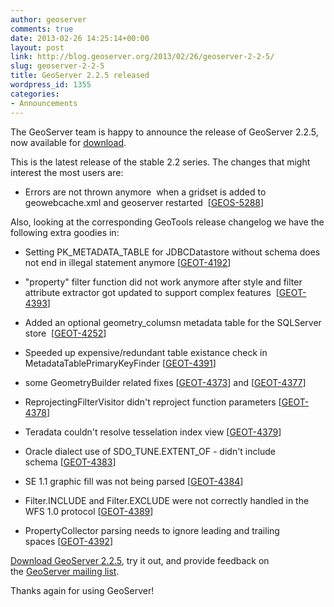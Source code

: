 ```yaml
---
author: geoserver
comments: true
date: 2013-02-26 14:25:14+00:00
layout: post
link: http://blog.geoserver.org/2013/02/26/geoserver-2-2-5/
slug: geoserver-2-2-5
title: GeoServer 2.2.5 released
wordpress_id: 1355
categories:
- Announcements
---
```


The GeoServer team is happy to announce the release of GeoServer 2.2.5, now available for [download](http://geoserver.org/display/GEOS/GeoServer+2.2.5).

This is the latest release of the stable 2.2 series. The changes that might interest the most users are:



	
  * Errors are not thrown anymore  when a gridset is added to geowebcache.xml and geoserver restarted  [[GEOS-5288](http://jira.codehaus.org/browse/GEOS-5288)]






Also, looking at the corresponding GeoTools release changelog we have the following extra goodies in:



	
  * Setting PK_METADATA_TABLE for JDBCDatastore without schema does not end in illegal statement anymore [[GEOT-4192](http://jira.codehaus.org/browse/GEOS-4192)]

	
  * "property" filter function did not work anymore after style and filter attribute extractor got updated to support complex features  [[GEOT-4393](http://jira.codehaus.org/browse/GEOS-4393)]

	
  * Added an optional geometry_columsn metadata table for the SQLServer store  [[GEOT-4252](http://jira.codehaus.org/browse/GEOS-4252)]

	
  * Speeded up expensive/redundant table existance check in MetadataTablePrimaryKeyFinder [[GEOT-4391](http://jira.codehaus.org/browse/GEOS-4391)]

	
  * some GeometryBuilder related fixes [[GEOT-4373](http://jira.codehaus.org/browse/GEOS-4373)] and [[GEOT-4377](http://jira.codehaus.org/browse/GEOS-4377)]

	
  * ReprojectingFilterVisitor didn't reproject function parameters [[GEOT-4378](http://jira.codehaus.org/browse/GEOS-4378)]

	
  * Teradata couldn't resolve tesselation index view [[GEOT-4379](http://jira.codehaus.org/browse/GEOS-4379)]

	
  * Oracle dialect use of SDO_TUNE.EXTENT_OF - didn't include schema [[GEOT-4383](http://jira.codehaus.org/browse/GEOS-4383)]

	
  * SE 1.1 graphic fill was not being parsed [[GEOT-4384](http://jira.codehaus.org/browse/GEOS-4384)]

	
  * Filter.INCLUDE and Filter.EXCLUDE were not correctly handled in the WFS 1.0 protocol [[GEOT-4389](http://jira.codehaus.org/browse/GEOS-4389)]

	
  * PropertyCollector parsing needs to ignore leading and trailing spaces [[GEOT-4392](http://jira.codehaus.org/browse/GEOS-4392)]





[Download GeoServer 2.2.5](http://geoserver.org/display/GEOS/GeoServer+2.2.5), try it out, and provide feedback on the [GeoServer mailing list](http://geoserver.org/display/GEOS/Mailing+Lists).

Thanks again for using GeoServer!


